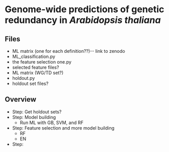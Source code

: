 # Genome-wide predictions of genetic redundancy in *Arabidopsis thaliana*


## Files
- ML matrix (one for each definition??)-- link to zenodo
- ML_classification.py
- the feature selection one.py
- selected feature files?
- ML matrix (WG/TD set?)
- holdout.py
- holdout set files?

## Overview

- Step: Get holdout sets?
- Step: Model building
  - Run ML with GB, SVM, and RF
- Step: Feature selection and more model building
  - RF
  - EN
- Step: 
